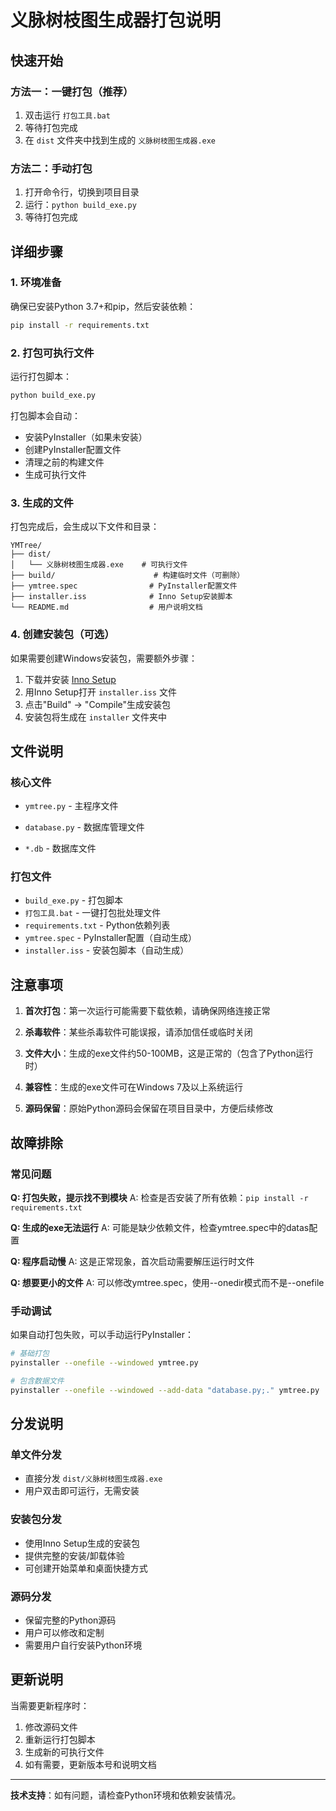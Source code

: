 # 义脉树枝图生成器打包说明

## 快速开始

### 方法一：一键打包（推荐）
1. 双击运行 `打包工具.bat`
2. 等待打包完成
3. 在 `dist` 文件夹中找到生成的 `义脉树枝图生成器.exe`

### 方法二：手动打包
1. 打开命令行，切换到项目目录
2. 运行：`python build_exe.py`
3. 等待打包完成

## 详细步骤

### 1. 环境准备
确保已安装Python 3.7+和pip，然后安装依赖：
```bash
pip install -r requirements.txt
```

### 2. 打包可执行文件
运行打包脚本：
```bash
python build_exe.py
```

打包脚本会自动：
- 安装PyInstaller（如果未安装）
- 创建PyInstaller配置文件
- 清理之前的构建文件
- 生成可执行文件

### 3. 生成的文件
打包完成后，会生成以下文件和目录：

```
YMTree/
├── dist/
│   └── 义脉树枝图生成器.exe    # 可执行文件
├── build/                      # 构建临时文件（可删除）
├── ymtree.spec                # PyInstaller配置文件
├── installer.iss              # Inno Setup安装脚本
└── README.md                  # 用户说明文档
```

### 4. 创建安装包（可选）

如果需要创建Windows安装包，需要额外步骤：

1. 下载并安装 [Inno Setup](https://jrsoftware.org/isinfo.php)
2. 用Inno Setup打开 `installer.iss` 文件
3. 点击"Build" -> "Compile"生成安装包
4. 安装包将生成在 `installer` 文件夹中

## 文件说明

### 核心文件
- `ymtree.py` - 主程序文件

- `database.py` - 数据库管理文件
- `*.db` - 数据库文件

### 打包文件
- `build_exe.py` - 打包脚本
- `打包工具.bat` - 一键打包批处理文件
- `requirements.txt` - Python依赖列表
- `ymtree.spec` - PyInstaller配置（自动生成）
- `installer.iss` - 安装包脚本（自动生成）

## 注意事项

1. **首次打包**：第一次运行可能需要下载依赖，请确保网络连接正常

2. **杀毒软件**：某些杀毒软件可能误报，请添加信任或临时关闭

3. **文件大小**：生成的exe文件约50-100MB，这是正常的（包含了Python运行时）

4. **兼容性**：生成的exe文件可在Windows 7及以上系统运行

5. **源码保留**：原始Python源码会保留在项目目录中，方便后续修改

## 故障排除

### 常见问题

**Q: 打包失败，提示找不到模块**
A: 检查是否安装了所有依赖：`pip install -r requirements.txt`

**Q: 生成的exe无法运行**
A: 可能是缺少依赖文件，检查ymtree.spec中的datas配置

**Q: 程序启动慢**
A: 这是正常现象，首次启动需要解压运行时文件

**Q: 想要更小的文件**
A: 可以修改ymtree.spec，使用--onedir模式而不是--onefile

### 手动调试
如果自动打包失败，可以手动运行PyInstaller：

```bash
# 基础打包
pyinstaller --onefile --windowed ymtree.py

# 包含数据文件
pyinstaller --onefile --windowed --add-data "database.py;." ymtree.py
```

## 分发说明

### 单文件分发
- 直接分发 `dist/义脉树枝图生成器.exe`
- 用户双击即可运行，无需安装

### 安装包分发
- 使用Inno Setup生成的安装包
- 提供完整的安装/卸载体验
- 可创建开始菜单和桌面快捷方式

### 源码分发
- 保留完整的Python源码
- 用户可以修改和定制
- 需要用户自行安装Python环境

## 更新说明

当需要更新程序时：
1. 修改源码文件
2. 重新运行打包脚本
3. 生成新的可执行文件
4. 如有需要，更新版本号和说明文档

---

**技术支持**：如有问题，请检查Python环境和依赖安装情况。